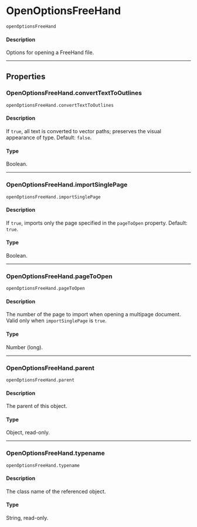 # OpenOptionsFreeHand

`openOptionsFreeHand`

#### Description

Options for opening a FreeHand file.

---

## Properties

### OpenOptionsFreeHand.convertTextToOutlines

`openOptionsFreeHand.convertTextToOutlines`

#### Description

If `true`, all text is converted to vector paths; preserves the visual appearance of type. Default: `false`.

#### Type

Boolean.

---

### OpenOptionsFreeHand.importSinglePage

`openOptionsFreeHand.importSinglePage`

#### Description

If `true`, imports only the page specified in the `pageToOpen` property. Default: `true`.

#### Type

Boolean.

---

### OpenOptionsFreeHand.pageToOpen

`openOptionsFreeHand.pageToOpen`

#### Description

The number of the page to import when opening a multipage document. Valid only when `importSinglePage` is `true`.

#### Type

Number (long).

---

### OpenOptionsFreeHand.parent

`openOptionsFreeHand.parent`

#### Description

The parent of this object.

#### Type

Object, read-only.

---

### OpenOptionsFreeHand.typename

`openOptionsFreeHand.typename`

#### Description

The class name of the referenced object.

#### Type

String, read-only.
